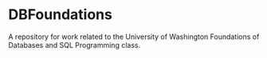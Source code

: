 # DBFoundations
A repository for work related to the University of Washington Foundations of Databases and SQL Programming class.
